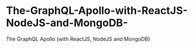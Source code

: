 # The-GraphQL-Apollo-with-ReactJS-NodeJS-and-MongoDB-
The GraphQL Apollo (with ReactJS, NodeJS and MongoDB)
